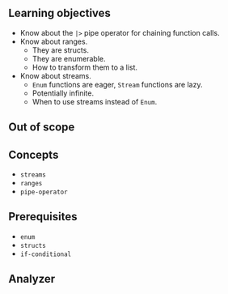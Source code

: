 ## Learning objectives

- Know about the `|>` pipe operator for chaining function calls.
- Know about ranges.
  - They are structs.
  - They are enumerable.
  - How to transform them to a list.
- Know about streams.
  - `Enum` functions are eager, `Stream` functions are lazy.
  - Potentially infinite.
  - When to use streams instead of `Enum`.

## Out of scope

## Concepts

- `streams`
- `ranges`
- `pipe-operator`

## Prerequisites

- `enum`
- `structs`
- `if-conditional`

## Analyzer
